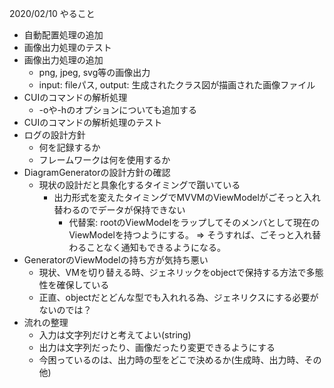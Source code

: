2020/02/10
やること
* 自動配置処理の追加
* 画像出力処理のテスト
* 画像出力処理の追加
  + png, jpeg, svg等の画像出力
  + input: fileパス, output: 生成されたクラス図が描画された画像ファイル
* CUIのコマンドの解析処理
  + -oや-hのオプションについても追加する
* CUIのコマンドの解析処理のテスト
* ログの設計方針
  + 何を記録するか
  + フレームワークは何を使用するか
* DiagramGeneratorの設計方針の確認
  + 現状の設計だと具象化するタイミングで躓いている
    + 出力形式を変えたタイミングでMVVMのViewModelがごそっと入れ替わるのでデータが保持できない
      + 代替案: rootのViewModelをラップしてそのメンバとして現在のViewModelを持つようにする。
        => そうすれば、ごそっと入れ替わることなく通知もできるようになる。
* GeneratorのViewModelの持ち方が気持ち悪い
  + 現状、VMを切り替える時、ジェネリックをobjectで保持する方法で多態性を確保している
  + 正直、objectだとどんな型でも入れれる為、ジェネリクスにする必要がないのでは？
* 流れの整理
  + 入力は文字列だけと考えてよい(string)
  + 出力は文字列だったり、画像だったり変更できるようにする
  + 今困っているのは、出力時の型をどこで決めるか(生成時、出力時、その他)
